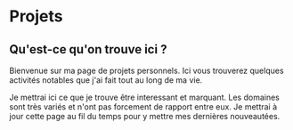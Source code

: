 # Projets 

## Qu'est-ce qu'on trouve ici ?

Bienvenue sur ma page de projets personnels. Ici vous trouverez quelques activités notables que j'ai fait tout au long de ma vie.

Je mettrai ici ce que je trouve être interessant et marquant. Les domaines sont très variés et n'ont pas forcement de rapport entre eux. Je mettrai à jour cette page au fil du temps pour y mettre mes dernières nouveautées.
